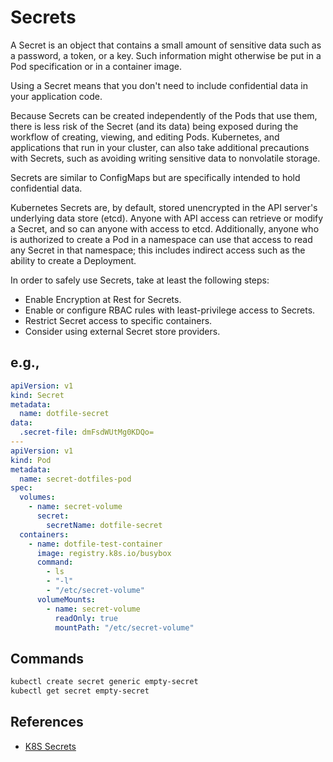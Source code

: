 # Secrets

A Secret is an object that contains a small amount of sensitive data such as a password, a token, or a key. Such information might otherwise be put in a Pod specification or in a container image.

Using a Secret means that you don't need to include confidential data in your application code.

Because Secrets can be created independently of the Pods that use them, there is less risk of the Secret (and its data) being exposed during the workflow of creating, viewing, and editing Pods. Kubernetes, and applications that run in your cluster, can also take additional precautions with Secrets, such as avoiding writing sensitive data to nonvolatile storage.

Secrets are similar to ConfigMaps but are specifically intended to hold confidential data.

Kubernetes Secrets are, by default, stored unencrypted in the API server's underlying data store (etcd). Anyone with API access can retrieve or modify a Secret, and so can anyone with access to etcd. Additionally, anyone who is authorized to create a Pod in a namespace can use that access to read any Secret in that namespace; this includes indirect access such as the ability to create a Deployment.

In order to safely use Secrets, take at least the following steps:

- Enable Encryption at Rest for Secrets.
- Enable or configure RBAC rules with least-privilege access to Secrets.
- Restrict Secret access to specific containers.
- Consider using external Secret store providers.

## e.g.,

```yaml
apiVersion: v1
kind: Secret
metadata:
  name: dotfile-secret
data:
  .secret-file: dmFsdWUtMg0KDQo=
---
apiVersion: v1
kind: Pod
metadata:
  name: secret-dotfiles-pod
spec:
  volumes:
    - name: secret-volume
      secret:
        secretName: dotfile-secret
  containers:
    - name: dotfile-test-container
      image: registry.k8s.io/busybox
      command:
        - ls
        - "-l"
        - "/etc/secret-volume"
      volumeMounts:
        - name: secret-volume
          readOnly: true
          mountPath: "/etc/secret-volume"
```

## Commands

```sh
kubectl create secret generic empty-secret
kubectl get secret empty-secret
```

## References

- [K8S Secrets](https://kubernetes.io/docs/concepts/configuration/secret/#serviceaccount-token-secrets)
